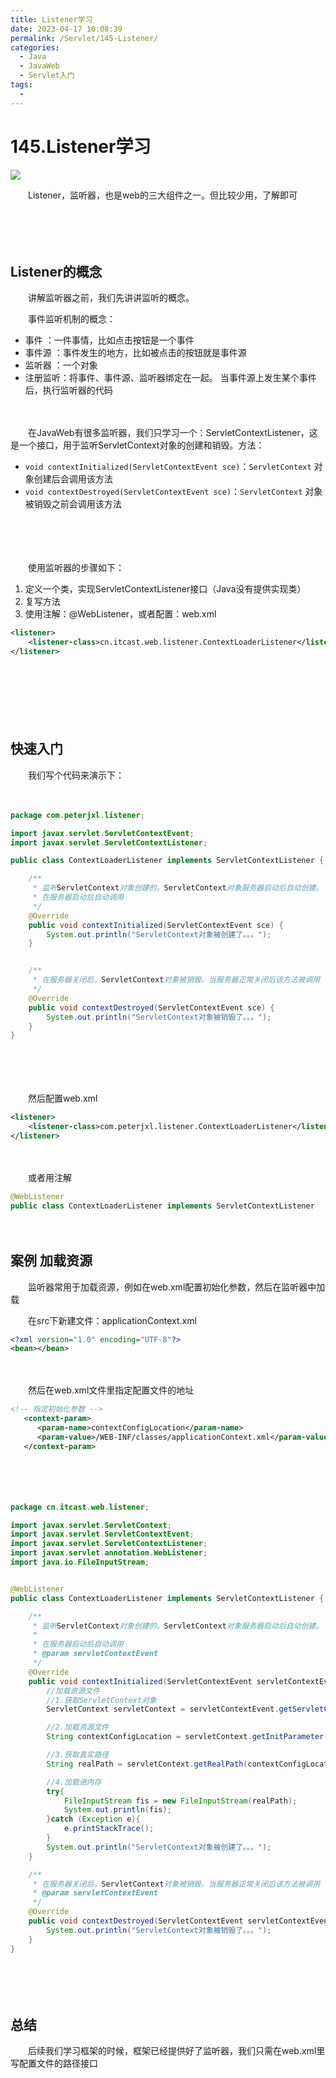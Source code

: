 ```yaml
---
title: Listener学习
date: 2023-04-17 10:08:39
permalink: /Servlet/145-Listener/
categories:
  - Java
  - JavaWeb
  - Servlet入门
tags:
  - 
---
```

# 145.Listener学习

![](https://image.peterjxl.com/blog/424.jpg)


　　Listener，监听器，也是web的三大组件之一。但比较少用，了解即可

　　‍
<!-- more -->
　　‍

## Listener的概念

　　讲解监听器之前，我们先讲讲监听的概念。

　　事件监听机制的概念：

* 事件	：一件事情，比如点击按钮是一个事件
* 事件源 ：事件发生的地方，比如被点击的按钮就是事件源
* 监听器 ：一个对象
* 注册监听：将事件、事件源、监听器绑定在一起。 当事件源上发生某个事件后，执行监听器的代码

　　‍

　　在JavaWeb有很多监听器，我们只学习一个：ServletContextListener，这是一个接口，用于监听ServletContext对象的创建和销毁。方法：

* `void contextInitialized(ServletContextEvent sce)`：`ServletContext`  对象创建后会调用该方法
* `void contextDestroyed(ServletContextEvent sce)`：`ServletContext` 对象被销毁之前会调用该方法

　　‍

　　‍

　　使用监听器的步骤如下：

1. 定义一个类，实现ServletContextListener接口（Java没有提供实现类）
2. 复写方法
3. 使用注解：@WebListener，或者配置：web.xml

```xml
<listener>
    <listener-class>cn.itcast.web.listener.ContextLoaderListener</listener-class>
</listener>
```

　　‍

　　‍

　　‍

## 快速入门

　　我们写个代码来演示下：

　　‍

```JAVA
package com.peterjxl.listener;

import javax.servlet.ServletContextEvent;
import javax.servlet.ServletContextListener;

public class ContextLoaderListener implements ServletContextListener {

    /**
     * 监听ServletContext对象创建的。ServletContext对象服务器启动后自动创建。
     * 在服务器启动后自动调用
     */
    @Override
    public void contextInitialized(ServletContextEvent sce) {
        System.out.println("ServletContext对象被创建了。。。");
    }


    /**
     * 在服务器关闭后，ServletContext对象被销毁。当服务器正常关闭后该方法被调用
     */
    @Override
    public void contextDestroyed(ServletContextEvent sce) {
        System.out.println("ServletContext对象被销毁了。。。");
    }
}
```

　　‍

　　‍

　　然后配置web.xml

```xml
<listener>
    <listener-class>com.peterjxl.listener.ContextLoaderListener</listener-class>
</listener>
```

　　‍

　　或者用注解

```java
@WebListener
public class ContextLoaderListener implements ServletContextListener 
```

　　‍

## 案例 加载资源

　　监听器常用于加载资源，例如在web.xml配置初始化参数，然后在监听器中加载

　　在src下新建文件：applicationContext.xml

```XML
<?xml version="1.0" encoding="UTF-8"?>
<bean></bean>
```

　　‍

　　然后在web.xml文件里指定配置文件的地址

```xml
<!-- 指定初始化参数 -->
   <context-param>
      <param-name>contextConfigLocation</param-name>
      <param-value>/WEB-INF/classes/applicationContext.xml</param-value>
   </context-param>
```

　　‍

　　‍

```JAVA
package cn.itcast.web.listener;

import javax.servlet.ServletContext;
import javax.servlet.ServletContextEvent;
import javax.servlet.ServletContextListener;
import javax.servlet.annotation.WebListener;
import java.io.FileInputStream;


@WebListener
public class ContextLoaderListener implements ServletContextListener {

    /**
     * 监听ServletContext对象创建的。ServletContext对象服务器启动后自动创建。
     *
     * 在服务器启动后自动调用
     * @param servletContextEvent
     */
    @Override
    public void contextInitialized(ServletContextEvent servletContextEvent) {
        //加载资源文件
        //1.获取ServletContext对象
        ServletContext servletContext = servletContextEvent.getServletContext();

        //2.加载资源文件
        String contextConfigLocation = servletContext.getInitParameter("contextConfigLocation");

        //3.获取真实路径
        String realPath = servletContext.getRealPath(contextConfigLocation);

        //4.加载进内存
        try{
            FileInputStream fis = new FileInputStream(realPath);
            System.out.println(fis);
        }catch (Exception e){
            e.printStackTrace();
        }
        System.out.println("ServletContext对象被创建了。。。");
    }

    /**
     * 在服务器关闭后，ServletContext对象被销毁。当服务器正常关闭后该方法被调用
     * @param servletContextEvent
     */
    @Override
    public void contextDestroyed(ServletContextEvent servletContextEvent) {
        System.out.println("ServletContext对象被销毁了。。。");
    }
}
```

　　‍

　　‍

## 总结

　　后续我们学习框架的时候，框架已经提供好了监听器，我们只需在web.xml里写配置文件的路径接口
